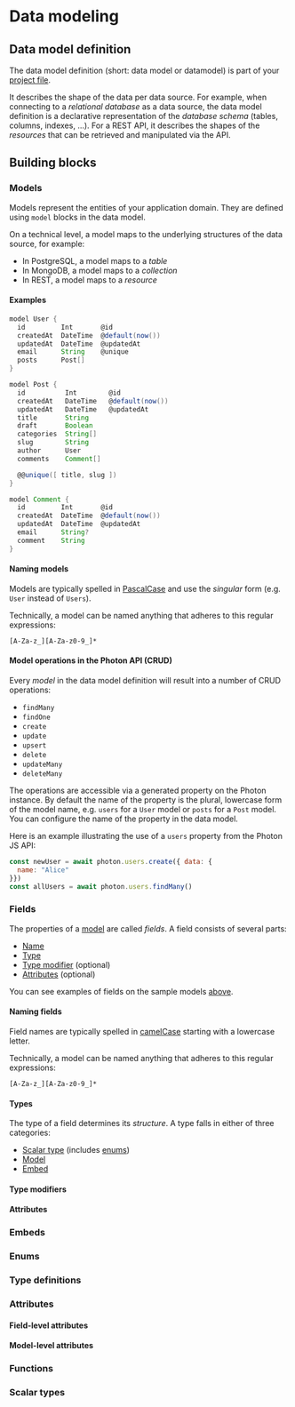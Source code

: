 # Data modeling

## Data model definition

The data model definition (short: data model or datamodel) is part of your [project file](./prisma-project-file.md).

It describes the shape of the data per data source. For example, when connecting to a _relational database_ as a data source, the data model definition is a declarative representation of the _database schema_ (tables, columns, indexes, ...). For a REST API, it describes the shapes of the _resources_ that can be retrieved and manipulated via the API.

## Building blocks

### Models

Models represent the entities of your application domain. They are defined using `model` blocks in the data model.

On a technical level, a model maps to the underlying structures of the data source, for example:

- In PostgreSQL, a model maps to a _table_
- In MongoDB, a model maps to a _collection_
- In REST, a model maps to a _resource_

#### Examples

```groovy
model User {
  id         Int       @id
  createdAt  DateTime  @default(now())
  updatedAt  DateTime  @updatedAt
  email      String    @unique
  posts      Post[]
}

model Post {
  id          Int        @id
  createdAt   DateTime   @default(now())
  updatedAt   DateTime   @updatedAt
  title       String
  draft       Boolean
  categories  String[]
  slug        String
  author      User
  comments    Comment[]

  @@unique([ title, slug ])
}

model Comment {
  id         Int       @id
  createdAt  DateTime  @default(now())
  updatedAt  DateTime  @updatedAt
  email      String?
  comment    String
}
```

#### Naming models

Models are typically spelled in [PascalCase](http://wiki.c2.com/?PascalCase) and use the _singular_ form (e.g. `User` instead of `Users`).

Technically, a model can be named anything that adheres to this regular expressions: 

```
[A-Za-z_][A-Za-z0-9_]*
```

#### Model operations in the Photon API (CRUD)

Every _model_ in the data model definition will result into a number of CRUD operations:

- `findMany`
- `findOne`
- `create`
- `update`
- `upsert`
- `delete`
- `updateMany`
- `deleteMany`

The operations are accessible via a generated property on the Photon instance. By default the name of the property is the plural, lowercase form of the model name, e.g. `users` for a `User` model or `posts` for a `Post` model. You can configure the name of the property in the data model.

Here is an example illustrating the use of a `users` property from the Photon JS API:

```js
const newUser = await photon.users.create({ data: {
  name: "Alice"
}})
const allUsers = await photon.users.findMany()
```

### Fields

The properties of a [model](#models) are called _fields_. A field consists of several parts:

- [Name](#naming-fields)
- [Type](#types)
- [Type modifier](#type-modifiers) (optional)
- [Attributes](#attributes) (optional)

You can see examples of fields on the sample models [above](#examples).

#### Naming fields

Field names are typically spelled in [camelCase](http://wiki.c2.com/?CamelCase) starting with a lowercase letter.

Technically, a model can be named anything that adheres to this regular expressions: 

```
[A-Za-z_][A-Za-z0-9_]*
```

#### Types

The type of a field determines its _structure_. A type falls in either of three categories:

- [Scalar type](#scalar-types) (includes [enums](#enums))
- [Model](#models)
- [Embed](#embeds)

#### Type modifiers

#### Attributes

#### 

### Embeds

### Enums

### Type definitions

### Attributes

#### Field-level attributes

#### Model-level attributes

### Functions

### Scalar types